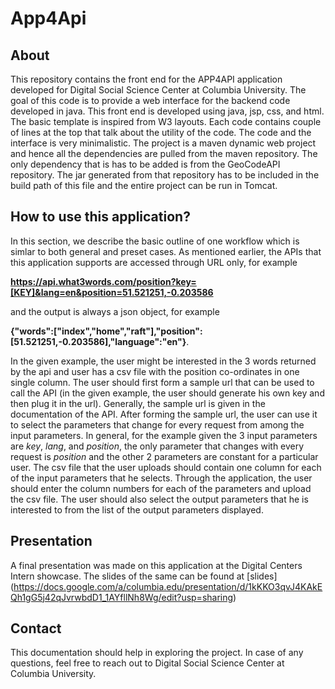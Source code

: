 # App4Api

## About
This repository contains the front end for the APP4API application developed for Digital Social Science Center at Columbia University. The goal of this code is to provide a web interface for the backend code developed in java. This front end is developed using java, jsp, css, and html. The basic template is inspired from W3 layouts. Each code contains couple of lines at the top that talk about the utility of the code. The code and the interface is very minimalistic. The project is a maven dynamic web project and hence all the dependencies are pulled from the maven repository. The only dependency that is has to be added is from the GeoCodeAPI repository. The jar generated from that repository has to be included in the build path of this file and the entire project can be run in Tomcat.

## How to use this application?

In this section, we describe the basic outline of one workflow which is simlar to both general and preset cases. As mentioned earlier, the APIs that this application supports are accessed through URL only, for example

**https://api.what3words.com/position?key=[KEY]&lang=en&position=51.521251,-0.203586** 

and the output is always a json object, for example

**{"words":["index","home","raft"],"position":[51.521251,-0.203586],"language":"en"}**.

In the given example, the user might be interested in the 3 words returned by the api and user has a csv file with the position co-ordinates in one single column. The user should first form a sample url that can be used to call the API (in the given example, the user should generate his own key and then plug it in the url). Generally, the sample url is given in the documentation of the API. After forming the sample url, the user can use it to select the parameters that change for every request from among the input parameters. In general, for the example given the 3 input parameters are *key*, *lang*, and *position*, the only parameter that changes with every request is *position* and the other 2 parameters are constant for a particular user. The csv file that the user uploads should contain one column for each of the input parameters that he selects. Through the application, the user should enter the column numbers for each of the parameters and upload the csv file. The user should also select the output parameters that he is interested to from the list of the output parameters displayed. 

## Presentation
A final presentation was made on this application at the Digital Centers Intern showcase. The slides of the same can be found at [slides] (https://docs.google.com/a/columbia.edu/presentation/d/1kKKO3qvJ4KAkEQh1gG5j42qJvrwbdD1_1AYfllNh8Wg/edit?usp=sharing)

## Contact
This documentation should help in exploring the project. In case of any questions, feel free to reach out to Digital Social Science Center at Columbia University.

